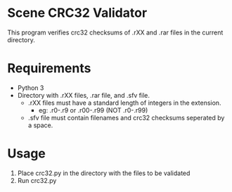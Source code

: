 # Scene CRC32 Validator
This program verifies crc32 checksums of .rXX and .rar files in the current directory.

# Requirements
- Python 3
- Directory with .rXX files, .rar file, and .sfv file.
  - .rXX files must have a standard length of integers in the extension.
    - eg: .r0-.r9 or .r00-.r99 (NOT .r0-.r99)
  - .sfv file must contain filenames and crc32 checksums seperated by a space.

# Usage
1) Place crc32.py in the directory with the files to be validated
2) Run crc32.py

